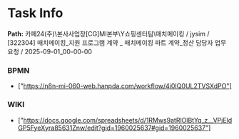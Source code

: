 # Task Info

**Path:** 카페24(주)\본사사업장\[CG]MI본부\Y쇼핑센터팀\매치메이킹 / jysim / [322304] 매치메이킹_지원 프로그램 계약 _ 매치메이킹 파트 계약_정산 담당자 업무 요청 / 2025-09-01_00-00-00

### BPMN
- ["https://n8n-mi-060-web.hanpda.com/workflow/4i0IQ0UL2TVSXdPO"]

### WIKI
- ["https://docs.google.com/spreadsheets/d/1RMws9atRlOlBtYq_z__VPjEldGP5FyeXyra85631Znw/edit?gid=1960025637#gid=1960025637"]

